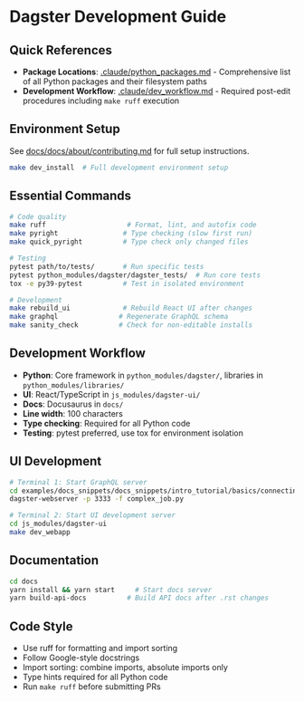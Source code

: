 # Dagster Development Guide

## Quick References

- **Package Locations**: [.claude/python_packages.md](./.claude/python_packages.md) - Comprehensive list of all Python packages and their filesystem paths
- **Development Workflow**: [.claude/dev_workflow.md](./.claude/dev_workflow.md) - Required post-edit procedures including `make ruff` execution

## Environment Setup

See [docs/docs/about/contributing.md](docs/docs/about/contributing.md) for full setup instructions.

```bash
make dev_install  # Full development environment setup
```

## Essential Commands

```bash
# Code quality
make ruff                    # Format, lint, and autofix code
make pyright                # Type checking (slow first run)
make quick_pyright          # Type check only changed files

# Testing
pytest path/to/tests/       # Run specific tests
pytest python_modules/dagster/dagster_tests/  # Run core tests
tox -e py39-pytest          # Test in isolated environment

# Development
make rebuild_ui             # Rebuild React UI after changes
make graphql               # Regenerate GraphQL schema
make sanity_check          # Check for non-editable installs
```

## Development Workflow

- **Python**: Core framework in `python_modules/dagster/`, libraries in `python_modules/libraries/`
- **UI**: React/TypeScript in `js_modules/dagster-ui/`
- **Docs**: Docusaurus in `docs/`
- **Line width**: 100 characters
- **Type checking**: Required for all Python code
- **Testing**: pytest preferred, use tox for environment isolation

## UI Development

```bash
# Terminal 1: Start GraphQL server
cd examples/docs_snippets/docs_snippets/intro_tutorial/basics/connecting_ops/
dagster-webserver -p 3333 -f complex_job.py

# Terminal 2: Start UI development server
cd js_modules/dagster-ui
make dev_webapp
```

## Documentation

```bash
cd docs
yarn install && yarn start     # Start docs server
yarn build-api-docs          # Build API docs after .rst changes
```

## Code Style

- Use ruff for formatting and import sorting
- Follow Google-style docstrings
- Import sorting: combine imports, absolute imports only
- Type hints required for all Python code
- Run `make ruff` before submitting PRs

